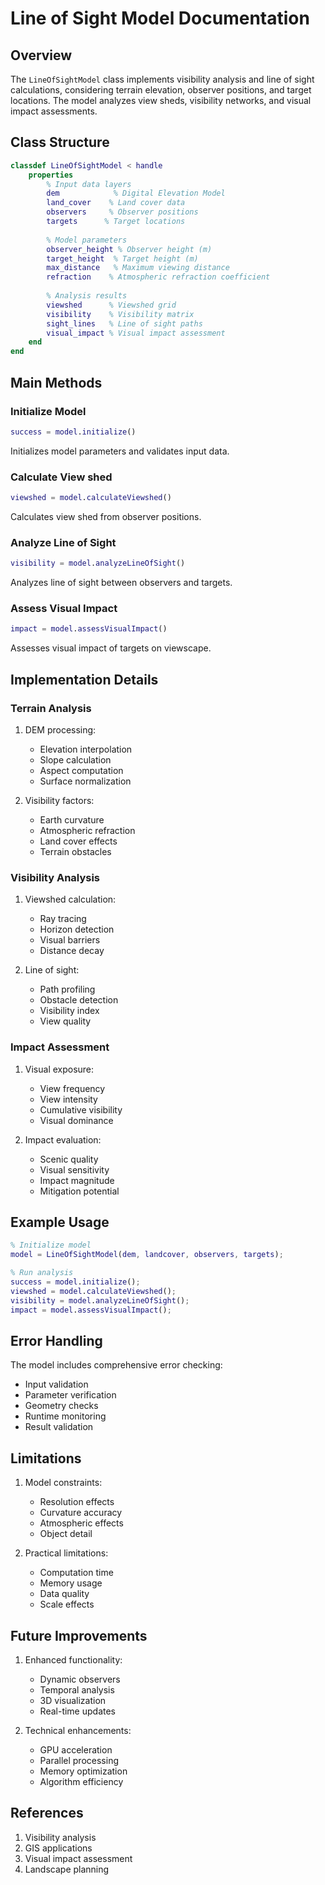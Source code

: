 # Line of Sight Model Documentation

## Overview

The `LineOfSightModel` class implements visibility analysis and line of sight calculations, considering terrain elevation, observer positions, and target locations. The model analyzes view sheds, visibility networks, and visual impact assessments.

## Class Structure

```matlab
classdef LineOfSightModel < handle
    properties
        % Input data layers
        dem            % Digital Elevation Model
        land_cover    % Land cover data
        observers     % Observer positions
        targets      % Target locations
        
        % Model parameters
        observer_height % Observer height (m)
        target_height  % Target height (m)
        max_distance   % Maximum viewing distance
        refraction    % Atmospheric refraction coefficient
        
        % Analysis results
        viewshed      % Viewshed grid
        visibility    % Visibility matrix
        sight_lines   % Line of sight paths
        visual_impact % Visual impact assessment
    end
end
```

## Main Methods

### Initialize Model

```matlab
success = model.initialize()
```

Initializes model parameters and validates input data.

### Calculate View shed

```matlab
viewshed = model.calculateViewshed()
```

Calculates view shed from observer positions.

### Analyze Line of Sight

```matlab
visibility = model.analyzeLineOfSight()
```

Analyzes line of sight between observers and targets.

### Assess Visual Impact

```matlab
impact = model.assessVisualImpact()
```

Assesses visual impact of targets on viewscape.

## Implementation Details

### Terrain Analysis

1. DEM processing:
   - Elevation interpolation
   - Slope calculation
   - Aspect computation
   - Surface normalization

2. Visibility factors:
   - Earth curvature
   - Atmospheric refraction
   - Land cover effects
   - Terrain obstacles

### Visibility Analysis

1. Viewshed calculation:
   - Ray tracing
   - Horizon detection
   - Visual barriers
   - Distance decay

2. Line of sight:
   - Path profiling
   - Obstacle detection
   - Visibility index
   - View quality

### Impact Assessment

1. Visual exposure:
   - View frequency
   - View intensity
   - Cumulative visibility
   - Visual dominance

2. Impact evaluation:
   - Scenic quality
   - Visual sensitivity
   - Impact magnitude
   - Mitigation potential

## Example Usage

```matlab
% Initialize model
model = LineOfSightModel(dem, landcover, observers, targets);

% Run analysis
success = model.initialize();
viewshed = model.calculateViewshed();
visibility = model.analyzeLineOfSight();
impact = model.assessVisualImpact();
```

## Error Handling

The model includes comprehensive error checking:

- Input validation
- Parameter verification
- Geometry checks
- Runtime monitoring
- Result validation

## Limitations

1. Model constraints:
   - Resolution effects
   - Curvature accuracy
   - Atmospheric effects
   - Object detail

2. Practical limitations:
   - Computation time
   - Memory usage
   - Data quality
   - Scale effects

## Future Improvements

1. Enhanced functionality:
   - Dynamic observers
   - Temporal analysis
   - 3D visualization
   - Real-time updates

2. Technical enhancements:
   - GPU acceleration
   - Parallel processing
   - Memory optimization
   - Algorithm efficiency

## References

1. Visibility analysis
2. GIS applications
3. Visual impact assessment
4. Landscape planning
